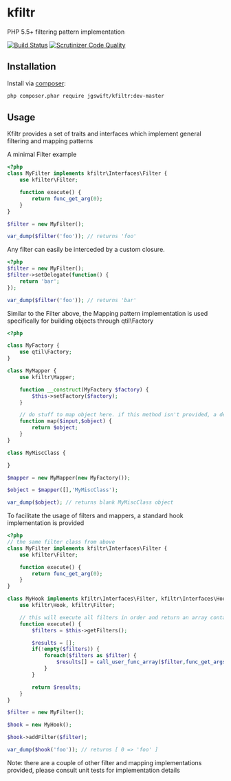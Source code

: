 kfiltr
====
PHP 5.5+ filtering pattern implementation 

[![Build Status](https://travis-ci.org/jgswift/kfiltr.png?branch=master)](https://travis-ci.org/jgswift/kfiltr)
[![Scrutinizer Code Quality](https://scrutinizer-ci.com/g/jgswift/kfiltr/badges/quality-score.png?s=8f84c6df5bd73741f73c77f59924b100d91ebb17)](https://scrutinizer-ci.com/g/jgswift/kfiltr/)

## Installation

Install via [composer](https://getcomposer.org/):
```sh
php composer.phar require jgswift/kfiltr:dev-master
```

## Usage

Kfiltr provides a set of traits and interfaces which implement general filtering and mapping patterns

A minimal Filter example
```php
<?php
class MyFilter implements kfiltr\Interfaces\Filter {
    use kfilter\Filter;

    function execute() {
        return func_get_arg(0);
    }
}

$filter = new MyFilter();

var_dump($filter('foo')); // returns 'foo'
```

Any filter can easily be interceded by a custom closure.

```php
<?php
$filter = new MyFilter();
$filter->setDelegate(function() {
    return 'bar';
});

var_dump($filter('foo')); // returns 'bar'
```

Similar to the Filter above, the Mapping pattern implementation is used specifically for building objects through qtil\Factory

```php
<?php

class MyFactory {
    use qtil\Factory;
}

class MyMapper {
    use kfiltr\Mapper;

    function __construct(MyFactory $factory) {
        $this->setFactory($factory);
    }

    // do stuff to map object here. if this method isn't provided, a default mapping procedure is used
    function map($input,$object) {
        return $object;
    }
}

class MyMiscClass {

}

$mapper = new MyMapper(new MyFactory());

$object = $mapper([],'MyMiscClass');

var_dump($object); // returns blank MyMiscClass object
```

To facilitate the usage of filters and mappers, a standard hook implementation is provided

```php
<?php
// the same filter class from above
class MyFilter implements kfiltr\Interfaces\Filter {
    use kfilter\Filter;

    function execute() {
        return func_get_arg(0);
    }
}

class MyHook implements kfiltr\Interfaces\Filter, kfiltr\Interfaces\Hook {
    use kfiltr\Hook, kfiltr\Filter;

    // this will execute all filters in order and return an array containing all results
    function execute() {
        $filters = $this->getFilters();

        $results = [];
        if(!empty($filters)) {
            foreach($filters as $filter) {
                $results[] = call_user_func_array($filter,func_get_args());
            }
        }

        return $results;
    }
}

$filter = new MyFilter();

$hook = new MyHook();

$hook->addFilter($filter);

var_dump($hook('foo')); // returns [ 0 => 'foo' ]
```

Note: there are a couple of other filter and mapping implementations provided, please consult unit tests for implementation details